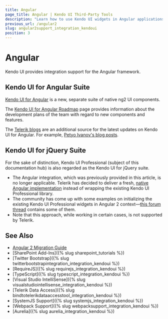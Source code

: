 ```yaml
---
title: Angular
page_title: Angular | Kendo UI Third-Party Tools
description: "Learn how to use Kendo UI widgets in Angular applications."
previous_url: /angular2
slug: angular2support_integration_kendoui
position: 3
---
```


# Angular

Kendo UI provides integration support for the Angular framework.

## Kendo UI for Angular Suite

[Kendo UI for Angular](http://www.telerik.com/kendo-angular-ui/) is a new, separate suite of native ng2 UI components.

The [Kendo UI for Angular Roadmap](http://www.telerik.com/kendo-angular-ui/roadmap/) page provides information about the development plans of the team with regard to new components and features.

The [Telerik blogs](http://www.telerik.com/blogs/) are an additional source for the latest updates on Kendo UI for Angular. For example, [Petyo Ivanov's blog posts](http://www.telerik.com/blogs/author/petyo-ivanov).

## Kendo UI for jQuery Suite

For the sake of distinction, Kendo UI Professional (subject of this documentation hub) is also regarded as the Kendo UI for jQuery suite.

* The Angular integration, which was previously provided in this article, is no longer applicable. Telerik has decided to deliver a fresh, [native Angular implementation](http://www.telerik.com/kendo-angular-ui/) instead of wrapping the existing Kendo UI Professional library.
* The community has come up with some examples on initializing the existing Kendo UI Professional widgets in Angular 2 context&mdash;[this forum thread](http://www.telerik.com/forums/problem-with-kendovalueaccessor-in-angular-2-0-0-beta-0) contains some of them.
* Note that this approach, while working in certain cases, is not supported by Telerik.

## See Also

* [Angular 2 Migration Guide](http://ngmigrate.telerik.com/)
* [SharePoint Add-Ins]({% slug sharepoint_tutorials %})
* [Twitter Bootstrap]({% slug twitterbootstrapintegration_integration_kendoui %})
* [RequireJS]({% slug requirejs_integration_kendoui %})
* [TypeScript]({% slug typescript_integration_kendoui %})
* [Visual Studio IntelliSense]({% slug visualstudiointellisense_integration_kendoui %})
* [Telerik Data Access]({% slug bindtotelerikdataaccesstool_integration_kendoui %})
* [SystemJS Support]({% slug systemjs_integration_kendoui %})
* [Webpack Support]({% slug webpacksupport_integration_kendoui %})
* [Aurelia]({% slug aurelia_integration_kendoui %})

